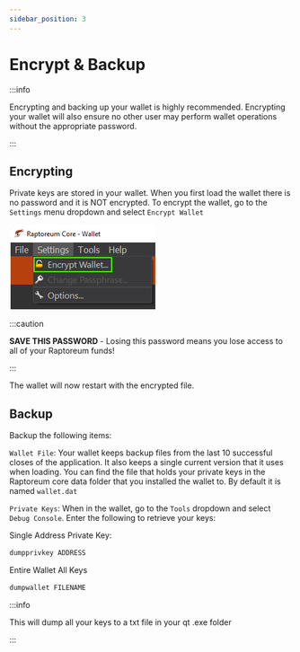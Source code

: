 ```yaml
---
sidebar_position: 3
---
```


# Encrypt & Backup

:::info

Encrypting and backing up your wallet is highly recommended. Encrypting your wallet will also ensure no other user may perform wallet operations without the appropriate password.

:::

## Encrypting

Private keys are stored in your wallet. When you first load the wallet there is no password and it is NOT encrypted. To encrypt the wallet, go to the `Settings` menu dropdown and select `Encrypt Wallet`

![Encrypt Menu Item](img/wallets/gui/menu/encrypt.png)

:::caution

**SAVE THIS PASSWORD** - Losing this password means you lose access to all of your Raptoreum funds! 

:::

The wallet will now restart with the encrypted file.

## Backup

Backup the following items:

`Wallet File`: Your wallet keeps backup files from the last 10 successful closes of the application. It also keeps a single current version that it uses when loading. You can find the file that holds your private keys in the Raptoreum core data folder that you installed the wallet to. By default it is named `wallet.dat`

`Private Keys`: When in the wallet, go to the `Tools` dropdown and select `Debug Console`. Enter the following to retrieve your keys:

Single Address Private Key:

```bash
dumpprivkey ADDRESS 
```

Entire Wallet All Keys

```bash
dumpwallet FILENAME
```

:::info

This will dump all your keys to a txt file in your qt .exe folder

:::